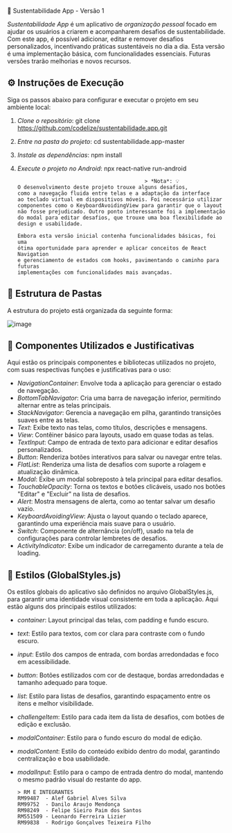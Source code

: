 🌿 Sustentabilidade App - Versão 1

*Sustentabilidade App* é um aplicativo de *organização pessoal* focado em ajudar os usuários a criarem e acompanharem desafios de sustentabilidade. Com este app, é possível adicionar, editar e remover desafios personalizados, incentivando práticas sustentáveis no dia a dia. Esta versão é uma implementação básica, com funcionalidades essenciais. Futuras versões trarão melhorias e novos recursos.

## ⚙️ Instruções de Execução

Siga os passos abaixo para configurar e executar o projeto em seu ambiente local:

1. *Clone o repositório*:
   git clone https://github.com/codelize/sustentabilidade.app.git
   

2. *Entre na pasta do projeto*:
   cd sustentabilidade.app-master
   

3. *Instale as dependências*:
   npm install
   

4. *Execute o projeto no Android*:
   npx react-native run-android
   

                                                > *Nota*: 💡
       O desenvolvimento deste projeto trouxe alguns desafios, 
       como a navegação fluida entre telas e a adaptação da interface 
       ao teclado virtual em dispositivos móveis. Foi necessário utilizar 
       componentes como o KeyboardAvoidingView para garantir que o layout 
       não fosse prejudicado. Outro ponto interessante foi a implementação 
       do modal para editar desafios, que trouxe uma boa flexibilidade ao 
       design e usabilidade.

       Embora esta versão inicial contenha funcionalidades básicas, foi uma 
       ótima oportunidade para aprender e aplicar conceitos de React Navigation 
       e gerenciamento de estados com hooks, pavimentando o caminho para futuras 
       implementações com funcionalidades mais avançadas.

                                                                                            


## 📂 Estrutura de Pastas

A estrutura do projeto está organizada da seguinte forma:


![image](https://github.com/user-attachments/assets/199e29dc-cc18-4882-8600-1aea6fd2da13)





## 🔧 Componentes Utilizados e Justificativas

Aqui estão os principais componentes e bibliotecas utilizados no projeto, com suas respectivas funções e justificativas para o uso:

- *NavigationContainer*: Envolve toda a aplicação para gerenciar o estado de navegação.
- *BottomTabNavigator*: Cria uma barra de navegação inferior, permitindo alternar entre as telas principais.
- *StackNavigator*: Gerencia a navegação em pilha, garantindo transições suaves entre as telas.
- *Text*: Exibe texto nas telas, como títulos, descrições e mensagens.
- *View*: Contêiner básico para layouts, usado em quase todas as telas.
- *TextInput*: Campo de entrada de texto para adicionar e editar desafios personalizados.
- *Button*: Renderiza botões interativos para salvar ou navegar entre telas.
- *FlatList*: Renderiza uma lista de desafios com suporte a rolagem e atualização dinâmica.
- *Modal*: Exibe um modal sobreposto à tela principal para editar desafios.
- *TouchableOpacity*: Torna os textos e botões clicáveis, usado nos botões "Editar" e "Excluir" na lista de desafios.
- *Alert*: Mostra mensagens de alerta, como ao tentar salvar um desafio vazio.
- *KeyboardAvoidingView*: Ajusta o layout quando o teclado aparece, garantindo uma experiência mais suave para o usuário.
- *Switch*: Componente de alternância (on/off), usado na tela de configurações para controlar lembretes de desafios.
- *ActivityIndicator*: Exibe um indicador de carregamento durante a tela de loading.

## 🎨 Estilos (GlobalStyles.js)

Os estilos globais do aplicativo são definidos no arquivo GlobalStyles.js, para garantir uma identidade visual consistente em toda a aplicação. Aqui estão alguns dos principais estilos utilizados:

- *container*: Layout principal das telas, com padding e fundo escuro.
- *text*: Estilo para textos, com cor clara para contraste com o fundo escuro.
- *input*: Estilo dos campos de entrada, com bordas arredondadas e foco em acessibilidade.
- *button*: Botões estilizados com cor de destaque, bordas arredondadas e tamanho adequado para toque.
- *list*: Estilo para listas de desafios, garantindo espaçamento entre os itens e melhor visibilidade.
- *challengeItem*: Estilo para cada item da lista de desafios, com botões de edição e exclusão.
- *modalContainer*: Estilo para o fundo escuro do modal de edição.
- *modalContent*: Estilo do conteúdo exibido dentro do modal, garantindo centralização e boa usabilidade.
- *modalInput*: Estilo para o campo de entrada dentro do modal, mantendo o mesmo padrão visual do restante do app.


      > RM E INTEGRANTES
      RM99487  - Alef Gabriel Alves Silva
      RM99752  - Danilo Araujo Mendonça
      RM98249  - Felipe Sieiro Paim dos Santos 
      RM551509 - Leonardo Ferreira Lizier
      RM99838  - Rodrigo Gonçalves Teixeira Filho
